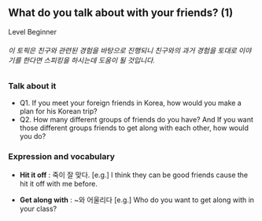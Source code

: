 ## What do you talk about with your friends? (1)
Level Beginner
###### 이 토픽은 친구와 관련된 경험을 바탕으로 진행되니 친구와의 과거 경험을 토대로 이야기를 한다면 스피킹을 하시는데 도움이 될 것입니다.

### Talk about it
- Q1. If you meet your foreign friends in Korea, how would you make a plan for his Korean trip?- Q2. How many different groups of friends do you have? And If you want those different groups friends to get along with each other, how would you do?
### Expression and vocabulary
- **Hit it off** : 죽이 잘 맞다.
[e.g.] I think they can be good friends cause the hit it off with me before.

- **Get along with** : ~와 어울리다
[e.g.] Who do you want to get along with in your class?


